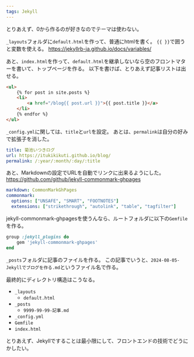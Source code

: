 ```yaml
---
tags: Jekyll
---
```


とりあえず、0から作るのが好きなのでテーマは使わない。

`_layouts`フォルダに`default.html`を作って、普通にhtmlを書く。
`{{ }}`で囲うと変数を使える。
https://jekyllrb-ja.github.io/docs/variables/

あと、`index.html`を作って、`default.html`を継承しないなら空のフロントマターを書いて、トップページを作る。
以下を書けば、とりあえず記事リストは出せる。

```HTML
<ul>
    {% for post in site.posts %}
    <li>
        <a href="/blog{{ post.url }}">{{ post.title }}</a>
    </li>
    {% endfor %}
</ul>
```

`_config.yml`に関しては、`title`と`url`を設定。
あとは、`permalink`は自分の好みで拡張子を消した。

```YAML
title: 菊池いつきログ
url: https://itukikikuti.github.io/blog/
permalink: /:year/:month/:day/:title
```

あと、Markdownの設定でURLを自動でリンクに出来るようにした。
https://github.com/github/jekyll-commonmark-ghpages

```YAML
markdown: CommonMarkGhPages
commonmark:
  options: ["UNSAFE", "SMART", "FOOTNOTES"]
  extensions: ["strikethrough", "autolink", "table", "tagfilter"]
```

jekyll-commonmark-ghpagesを使うんなら、ルートフォルダに以下の`Gemfile`を作る。

```Ruby
group :jekyll_plugins do
    gem 'jekyll-commonmark-ghpages'
end
```

`_posts`フォルダに記事のファイルを作る。
この記事でいうと、`2024-08-05-Jekyllでブログを作る.md`というファイル名で作る。

最終的にディレクトリ構造はこうなる。
- `_layouts`
  - `default.html`
- `_posts`
  - `9999-99-99-記事.md`
- `_config.yml`
- `Gemfile`
- `index.html`

とりあえず、Jekyllですることは最小限にして、フロントエンドの技術でどうにかしたい。
